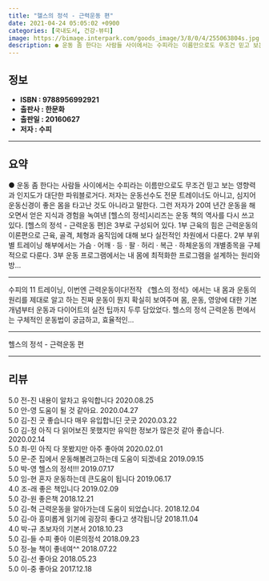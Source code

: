 ```yaml
---
title: "헬스의 정석 - 근력운동 편"
date: 2021-04-24 05:05:02 +0900
categories: [국내도서, 건강-뷰티]
image: https://bimage.interpark.com/goods_image/3/8/0/4/255063804s.jpg
description: ● 운동 좀 한다는 사람들 사이에서는 수피라는 이름만으로도 무조건 믿고 보는 영향력과 인지도가 대단한 파워블로거다. 저자는 운동선수도 전문 트레이너도 아니고, 심지어 운동신경이 좋은 몸을 타고난 것도 아니라고 말한다. 그런 저자가 20여 년간 운동을 해오면서 얻은 지식과 경험을 녹여낸
---
```


## **정보**

- **ISBN : 9788956992921**
- **출판사 : 한문화**
- **출판일 : 20160627**
- **저자 : 수피**

------



## **요약**

●  운동 좀 한다는 사람들 사이에서는 수피라는 이름만으로도 무조건 믿고 보는 영향력과 인지도가 대단한 파워블로거다. 저자는 운동선수도 전문 트레이너도 아니고, 심지어 운동신경이 좋은 몸을 타고난 것도 아니라고 말한다. 그런 저자가 20여 년간 운동을 해오면서 얻은 지식과 경험을 녹여낸 [헬스의 정석]시리즈는 운동 책의 역사를 다시 쓰고 있다. [헬스의 정석 - 근력운동 편]은 3부로 구성되어 있다. 1부 근육의 힘은 근력운동의 이론편으로 근육, 골격, 체형과 움직임에 대해 보다 실전적인 차원에서 다룬다. 2부 부위별 트레이닝 해부에서는 가슴 · 어깨 · 등 · 팔 · 허리 · 복근 · 하체운동의 개별종목을 구체적으로 다룬다. 3부 운동 프로그램에서는 내 몸에 최적화한 프로그램을 설계하는 원리와 방...

------

수피의 11 트레이닝, 이번엔 근력운동이다!전작 《헬스의 정석》에서는 내 몸과 운동의 원리를 제대로 알고 하는 진짜 운동이 뭔지 확실히 보여주며 몸, 운동, 영양에 대한 기본 개념부터 운동과 다이어트의 실전 팁까지 두루 담았었다. 헬스의 정석 근력운동 편에서는 구체적인 운동법이 궁금하고, 효율적인... 

------


헬스의 정석 - 근력운동 편 

------


## **리뷰** 

5.0 전-진 내용이 알차고 유익합니다 2020.08.25 <br/>5.0 안-영 도움이 될 것 같아요.  2020.04.27 <br/>5.0 김-진 굿 좋습니다 매우 유입합니딘 굿굿 2020.03.22 <br/>5.0 김-정 아직 다 읽어보진 못했지만 유익한 정보가 많은것 같아 좋습니다. 2020.02.14 <br/>5.0 최-민 아직 다 못봤지만 아주 좋아여 2020.02.01 <br/>5.0 문-준 집에서 운동해볼려고하는데 도움이 되겠네요 2019.09.15 <br/>5.0 박-영 헬스의 정석!!! 2019.07.17 <br/>5.0 임-현 혼자 운동하는데 큰도움이 됩니다 2019.06.17 <br/>4.0 조-래 좋은 책입니다 2019.02.09 <br/>5.0 강-원 좋은책 2018.12.21 <br/>5.0 김-혁 근력운동을 알아가는데 도움이 되었습니다. 2018.12.04 <br/>5.0 김-아 흥미롭게 읽기에 굉장히 좋다고 생각됩니당 2018.11.04 <br/>4.0 박-규 초보자의 기본서 2018.10.23 <br/>5.0 김-들 수피 좋아 이론의정석 2018.09.23 <br/>5.0 정-늘 책이 좋네여^^ 2018.07.22 <br/>5.0 김-선 좋아요 2018.05.23 <br/>5.0 이-중 좋아요 2017.12.18 <br/>